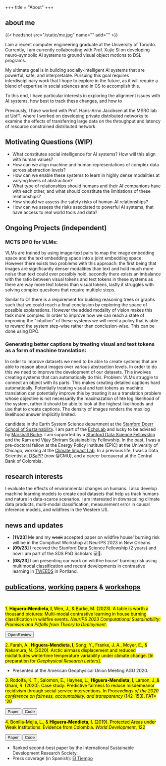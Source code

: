 +++
title = "About"
+++

## about me 

{{< headshot src="/static/me.jpg" name="" add="" >}}

I am a recent computer engineering graduate at the University of Toronto. Currently,
I am currently collaborating with Prof. Xujie Si on developing neuro-symbolic AI systems to 
ground visual object motions to DSL programs.

My ultimate goal is in building socially-intelligent AI systems that are powerful, safe,
and interpretable. Pursuing this goal requires interdisciplinary work that I hope to 
explore in the future, as it will require a blend of expertise in social sciences and in 
CS to accomplish this.

To this end, I have particular interests in exploring the alignment issues with AI systems,
how best to track these changes, and how to 

Previously, I have worked with Prof. Hans-Arno Jacobsen at the MSRG lab at UofT, where I 
worked on developing private distributed networks to examine the effects of transferring 
large data on the throughput and latency of resource constrained distributed network.

## Motivating Questions (WIP)
  
  - What constitutes social intelligence for AI systems? How will this align with human
    values?
  - How can we align machine and human representations of complex data across abstraction levels?
  - How can we enable these systems to learn in highly dense modalities at varying levels of abstraction?
  - What type of relationships should humans and their AI companions have with each other,
    and what should constitute the limitiations of these relationships?
  - How should we assess the safety risks of human-AI relationships?
  - How can we assess the risks associated to powerful AI systems, that have access to real
    world tools and data?


## Ongoing Projects (independent)

### **MCTS DPO for VLMs:**

VLMs are trained by using image-text pairs to map the image embedding space
and the text embedding space into a joint embedding space. However there exists two problems with
this approach: the first being that images are significantly denser modalities than text and hold much more noise than text could ever possibly hold, secondly there exists an imbalance with the ratio between visual tokens and text tokens in these systems as there are way more text tokens than visual tokens, lastly it struggles with solving complex questions that require multiple steps.
   
Similar to O1 there is a requirement for building reasoning trees or graphs such that we could reach a final conclusion
by exploring the space of possible explanations. However the added modality of vision makes this task more complex. In order to improve how we can reach a state of improving the "intuition" of these systems we will need a policy that is able to reward the system step-wise rather than conclusion-wise. This can be done using DPO.

### **Generating better captions by treating visual and text tokens as a form of machine translation:**

In order to improve datasets we need to be able to create systems that are able to reason about images
over various abstraction levels. In order to do this we need to improve the development of our datasets. 
This involves creating systems that can automatically do this. Problem: VLMs struggle to connect an object with its
parts. This makes creating detailed captions hard automatically. Potentially treating visual and text tokens as machine translation can potentially improve this by treating it as a translation problem whose objective is not necessarily 
the maximazation of hte log likelihood of the system, rather it should be able to look at the highest likelihoods and use that to create captions. The density of images renders the max log likelihood answer implicitly limited. 


candidate in the Earth System Science department at the [Stanford
Doerr School of Sustainability][5]. I am part of the [EchoLab][6] and lucky to
be advised by [Marshall Burke][7]. I am supported by a [Stanford Data Science
Fellowship][9] and the Ram and Vijay Shriram Sustainability Fellowship. In the
past, I was a pre-doctoral fellow at the Energy Policy Institute (EPIC) at the
University of Chicago, working at the [Climate Impact Lab][3]. In a previous
life, I was a Data Scientist at [DSaPP][4] (now @CMU), and a career bureaucrat
at the Central Bank of Colombia. 

## research interests

I evaluate the effects of environmental changes on humans. I also develop
machine learning models to create cool datasets that help us track humans and
nature in data-scarce scenarios. I am interested in downscaling climate data
products, multi-modal classification, measurement error in causal inference
models, and wildfires in the Western US.

## news and updates

  
  - **[11/23]** Me and my ~~weak~~ accepted paper on wildfire house' burning
    risk will be in the CompSust Workshop at NeurIPS 2023 in New Orleans. 
  - **[09/23]** I received the Stanford Data Science Fellowship (2 years) and
    now I am part of the SDS PhD Scholars 💻🤖.
  - **[08/23]** I am presenting our work on wildfire house' burning risk using
    multimodal classification and recent developments in contrastive learning
    in [TWEEDS][8] in Portland.

## <u class="publications">publications</u>, <u class="working">working papers</u> & <u class="conferences">workshops</u>
 
<p>&nbsp;</p>

<mark class="confm">1. **Higuera-Mendieta, I**, Wen, J., & Burke, M. (2023). A table is worth a thousand pictures: Multi-modal contrastive learning in house burning classification in wildfire events. *NeurIPS 2023 Computational Sustainability: Promises and Pitfalls from Theory to Deployment*.</mark>
   
   <button class="button" onclick="location.href='https://openreview.net/forum?id=7KTQsrUIOy'" id="paper-button">OpenReview</button>
   
<mark class="workm">2. Farah, A., **Higuera-Mendieta, I**, Song, Y., Franke, J. A., Moyer, E.,
   & Nakamura, N. (2020). Arctic airmass displacement and reduced midlatitudes
   wintertime temperature variability under climate change. [In preparation for
   *Geophysical Research Letters*].</mark> 
   - Presented at the American Geophysical Union Meeting AGU  2020.

<mark class="pubm">3. Rodolfa, K. T., Salomon, E., Haynes, L., **Higuera-Mendieta, I**, Larson, J.,& Ghani, R. (2020). Case study: Predictive fairness to reduce misdemeanor
   recidivism through social service interventions. In *Proceedings of the 2020
   conference on fairness, accountability, and transparency* (142–153). FAT\* '20</mark>
   
   <button class="button" onclick="location.href='https://arxiv.org/abs/2001.09233'" id="paper-button">Paper</button>
   <button class="button" onclick="location.href='https://github.com/dssg/aequitas'" id="code-button">Code</button>

<mark class="pubm">4. Bonilla-Mejia, L., & **Higuera-Mendieta, I.** (2019). Protected Areas under Weak Institutions: Evidence from Colombia. *World Development*, 122</mark> 
   
   <button class="button" onclick="location.href='https://www.sciencedirect.com/science/article/pii/S0305750X19301718'" id="paper-button">Paper</button>
   <button class="button" onclick="location.href='https://github.com/banco-republica-research/deforestacion'" id="code-button">Code</button>
 
   - Ranked second-best paper by the International Sustainable Development
      Research Society.
   - Press coverage (in Spanish): [El Tiempo][1]


[1]: https://www.eltiempo.com/vida/medio-ambiente/deforestacion-en-colombia-territorios-colectivos-para-frenarla-379204
[3]: http://www.impactlab.org/ 
[4]: http://www.datasciencepublicpolicy.org/
[5]: https://sustainability.stanford.edu/
[6]: https://www.stanfordecholab.com/
[7]: https://web.stanford.edu/~mburke/
[8]: https://tweeds.io/
[9]: https://datascience.stanford.edu/programs/stanford-data-science-scholars-program


